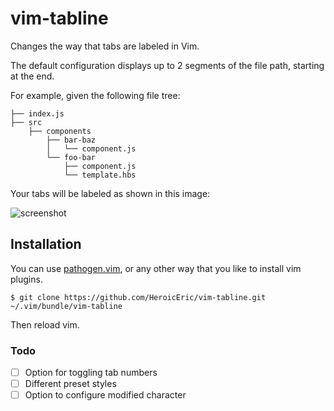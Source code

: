 # vim-tabline

Changes the way that tabs are labeled in Vim.

The default configuration displays up to 2 segments of the file path, starting
at the end.

For example, given the following file tree:

```
├── index.js
├── src
    ├── components
        ├── bar-baz
        │   └── component.js
        └── foo-bar
            ├── component.js
            └── template.hbs
```

Your tabs will be labeled as shown in this image:

![screenshot](https://raw.github.com/HeroicEric/vim-tabline/master/screenshots/screenshot.png)

## Installation

You can use [pathogen.vim](https://github.com/tpope/vim-pathogen), or any other
way that you like to install vim plugins.

```
$ git clone https://github.com/HeroicEric/vim-tabline.git ~/.vim/bundle/vim-tabline
```

Then reload vim.

### Todo

- [ ] Option for toggling tab numbers
- [ ] Different preset styles
- [ ] Option to configure modified character
